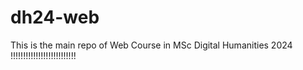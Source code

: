 # dh24-web
This is the main repo of Web Course in MSc Digital Humanities 2024
!!!!!!!!!!!!!!!!!!!!!!!!!!
